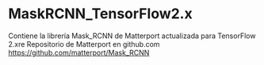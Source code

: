 # MaskRCNN_TensorFlow2.x
Contiene la librería Mask_RCNN de Matterport actualizada para TensorFlow 2.xre
Repositorio  de Matterport en  github.com  https://github.com/matterport/Mask_RCNN
